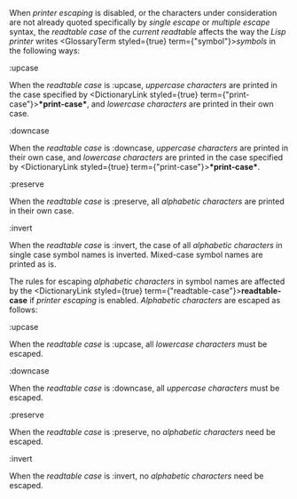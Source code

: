  



When *printer escaping* is disabled, or the characters under consideration are not already quoted specifically by *single escape* or *multiple escape* syntax, the *readtable case* of the *current readtable* affects the way the *Lisp printer* writes <GlossaryTerm styled={true} term={"symbol"}><i>symbols</i></GlossaryTerm> in the following ways: 



:upcase 



When the *readtable case* is :upcase, *uppercase characters* are printed in the case specified by <DictionaryLink styled={true} term={"print-case"}><b>\*print-case\*</b></DictionaryLink>, and *lowercase characters* are printed in their own case. 







 



 



:downcase 



When the *readtable case* is :downcase, *uppercase characters* are printed in their own case, and *lowercase characters* are printed in the case specified by <DictionaryLink styled={true} term={"print-case"}><b>\*print-case\*</b></DictionaryLink>. 



:preserve 



When the *readtable case* is :preserve, all *alphabetic characters* are printed in their own case. 



:invert 



When the *readtable case* is :invert, the case of all *alphabetic characters* in single case symbol names is inverted. Mixed-case symbol names are printed as is. 



The rules for escaping *alphabetic characters* in symbol names are affected by the <DictionaryLink styled={true} term={"readtable-case"}><b>readtable-case</b></DictionaryLink> if *printer escaping* is enabled. *Alphabetic characters* are escaped as follows: 



:upcase 



When the *readtable case* is :upcase, all *lowercase characters* must be escaped. 



:downcase 



When the *readtable case* is :downcase, all *uppercase characters* must be escaped. 



:preserve 



When the *readtable case* is :preserve, no *alphabetic characters* need be escaped. 



:invert 



When the *readtable case* is :invert, no *alphabetic characters* need be escaped. 



